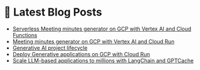 # 📩 Latest Blog Posts
<!-- BLOG-POST-LIST:START -->
- [Serverless Meeting minutes generator on GCP with Vertex AI and Cloud Functions](https://dzlab.github.io/2023/08/07/meeting_minutes_gcp_serverless/)
- [Meeting minutes generator on GCP with Vertex AI and Cloud Run](https://dzlab.github.io/2023/08/04/meeting_minutes_gcp/)
- [Generative AI project lifecycle](https://dzlab.github.io/2023/07/30/genai-lifecycle/)
- [Deploy Generative applications on GCP with Cloud Run](https://dzlab.github.io/2023/07/20/gen-apps-gcp/)
- [Scale LLM-based applications to millions with LangChain and GPTCache](https://dzlab.github.io/2023/07/06/llm-caching/)
<!-- BLOG-POST-LIST:END -->
